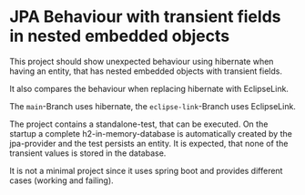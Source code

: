 # JPA Behaviour with transient fields in nested embedded objects

This project should show unexpected behaviour using hibernate when having an entity, that has nested embedded objects with transient fields.

It also compares the behaviour when replacing hibernate with EclipseLink.

The `main`-Branch uses hibernate, the `eclipse-link`-Branch uses EclipseLink.

The project contains a standalone-test, that can be executed. On the startup a complete h2-in-memory-database is automatically created by the jpa-provider and the test persists an entity. It is expected, that none of the transient values is stored in the database.

It is not a minimal project since it uses spring boot and provides different cases (working and failing).